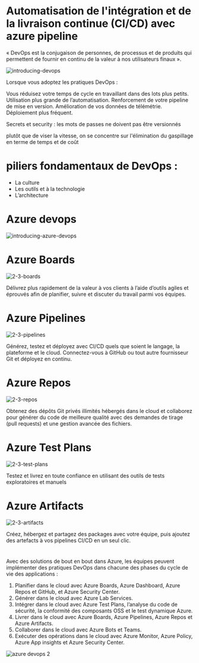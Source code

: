 # Automatisation de l'intégration et de la livraison continue (CI/CD) avec azure pipeline

« DevOps est la conjugaison de personnes, de processus et de produits qui permettent de fournir en continu de la valeur à nos utilisateurs finaux ». 



![introducing-devops](https://user-images.githubusercontent.com/5066547/172651403-a574493e-00ee-4253-8adc-f862b2afee9b.png)


Lorsque vous adoptez les pratiques DevOps :

Vous réduisez votre temps de cycle en travaillant dans des lots plus petits.
Utilisation plus grande de l’automatisation.
Renforcement de votre pipeline de mise en version.
Amélioration de vos données de télémétrie.
Déploiement plus fréquent.

Secrets et security : les mots de passes ne doivent pas être versionnés

plutôt que de viser la vitesse, on se concentre sur l'élimination du gaspillage en terme de temps et de coût

# piliers fondamentaux de DevOps : 
 - La culture
 - Les outils et à la technologie
 - L’architecture

# Azure devops
![introducing-azure-devops](https://user-images.githubusercontent.com/5066547/172651538-e032c5d2-fc40-4b70-a991-3500c1a56b21.png)


# Azure Boards
![2-3-boards](https://user-images.githubusercontent.com/5066547/172845667-5aaed87c-8404-4c6f-b804-e04821c55bea.png)

Délivrez plus rapidement de la valeur à vos clients à l’aide d’outils agiles et éprouvés afin de planifier, suivre et discuter du travail parmi vos équipes.



# Azure Pipelines
![2-3-pipelines](https://user-images.githubusercontent.com/5066547/172845816-dfd455d2-b796-4fb6-9b8d-eebae94a1ca3.png)


Générez, testez et déployez avec CI/CD quels que soient le langage, la plateforme et le cloud. Connectez-vous à GitHub ou tout autre fournisseur Git et déployez en continu.



# Azure Repos
![2-3-repos](https://user-images.githubusercontent.com/5066547/172845875-b078b872-4797-4ccb-ba38-ea6aa696c435.png)


Obtenez des dépôts Git privés illimités hébergés dans le cloud et collaborez pour générer du code de meilleure qualité avec des demandes de tirage (pull requests) et une gestion avancée des fichiers.

# Azure Test Plans

![2-3-test-plans](https://user-images.githubusercontent.com/5066547/172845919-967b8c07-0d2b-4788-bbec-184555067ce0.png)


Testez et livrez en toute confiance en utilisant des outils de tests exploratoires et manuels


# Azure Artifacts

![2-3-artifacts](https://user-images.githubusercontent.com/5066547/172845989-72bbee91-7740-42c5-a6a6-b9306be23413.png)


Créez, hébergez et partagez des packages avec votre équipe, puis ajoutez des artefacts à vos pipelines CI/CD en un seul clic.

# ######

Avec des solutions de bout en bout dans Azure, les équipes peuvent implémenter des pratiques DevOps dans chacune des phases du cycle de vie des applications :

1. Planifier dans le cloud avec Azure Boards, Azure Dashboard, Azure Repos et GitHub, et Azure Security Center.
2. Générer dans le cloud avec Azure Lab Services.
3. Intégrer dans le cloud avec Azure Test Plans, l’analyse du code de sécurité, la conformité des composants OSS et le test dynamique Azure.
4. Livrer dans le cloud avec Azure Boards, Azure Pipelines, Azure Repos et Azure Artifacts.
5. Collaborer dans le cloud avec Azure Bots et Teams.
6. Exécuter des opérations dans le cloud avec Azure Monitor, Azure Policy, Azure App insights et Azure Security Center.

![azure devops 2](https://user-images.githubusercontent.com/5066547/172800268-3f3e1fff-2868-444e-b7a5-832cf5111751.png)


